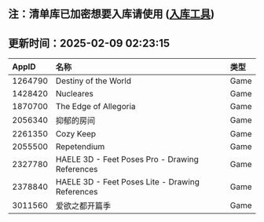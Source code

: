 ## 注：清单库已加密想要入库请使用 ([入库工具](https://github.com/BlankTMing/ManifestAutoUpdate/releases))

## 更新时间：2025-02-09 02:23:15
| AppID | 名称 | 类型  |
| :-------------------- | :----------------------------- | :----------- |
| 1264790 | Destiny of the World| Game |
| 1428420 | Nucleares| Game |
| 1870700 | The Edge of Allegoria| Game |
| 2056340 | 抑郁的房间| Game |
| 2261350 | Cozy Keep| Game |
| 2055500 | Repetendium| Game |
| 2327780 | HAELE 3D - Feet Poses Pro - Drawing References| Game |
| 2378840 | HAELE 3D - Feet Poses Lite - Drawing References| Game |
| 3011560 | 爱欲之都开篇季| Game |

